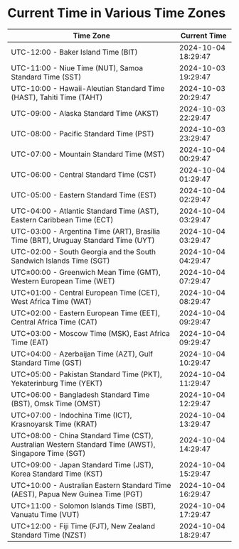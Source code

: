 # Current Time in Various Time Zones

| Time Zone | Current Time |
|-----------|--------------|
| UTC-12:00 - Baker Island Time (BIT) | 2024-10-04 18:29:47 |
| UTC-11:00 - Niue Time (NUT), Samoa Standard Time (SST) | 2024-10-03 19:29:47 |
| UTC-10:00 - Hawaii-Aleutian Standard Time (HAST), Tahiti Time (TAHT) | 2024-10-03 20:29:47 |
| UTC-09:00 - Alaska Standard Time (AKST) | 2024-10-03 22:29:47 |
| UTC-08:00 - Pacific Standard Time (PST) | 2024-10-03 23:29:47 |
| UTC-07:00 - Mountain Standard Time (MST) | 2024-10-04 00:29:47 |
| UTC-06:00 - Central Standard Time (CST) | 2024-10-04 01:29:47 |
| UTC-05:00 - Eastern Standard Time (EST) | 2024-10-04 02:29:47 |
| UTC-04:00 - Atlantic Standard Time (AST), Eastern Caribbean Time (ECT) | 2024-10-04 03:29:47 |
| UTC-03:00 - Argentina Time (ART), Brasília Time (BRT), Uruguay Standard Time (UYT) | 2024-10-04 03:29:47 |
| UTC-02:00 - South Georgia and the South Sandwich Islands Time (SGT) | 2024-10-04 04:29:47 |
| UTC±00:00 - Greenwich Mean Time (GMT), Western European Time (WET) | 2024-10-04 07:29:47 |
| UTC+01:00 - Central European Time (CET), West Africa Time (WAT) | 2024-10-04 08:29:47 |
| UTC+02:00 - Eastern European Time (EET), Central Africa Time (CAT) | 2024-10-04 09:29:47 |
| UTC+03:00 - Moscow Time (MSK), East Africa Time (EAT) | 2024-10-04 09:29:47 |
| UTC+04:00 - Azerbaijan Time (AZT), Gulf Standard Time (GST) | 2024-10-04 10:29:47 |
| UTC+05:00 - Pakistan Standard Time (PKT), Yekaterinburg Time (YEKT) | 2024-10-04 11:29:47 |
| UTC+06:00 - Bangladesh Standard Time (BST), Omsk Time (OMST) | 2024-10-04 12:29:47 |
| UTC+07:00 - Indochina Time (ICT), Krasnoyarsk Time (KRAT) | 2024-10-04 13:29:47 |
| UTC+08:00 - China Standard Time (CST), Australian Western Standard Time (AWST), Singapore Time (SGT) | 2024-10-04 14:29:47 |
| UTC+09:00 - Japan Standard Time (JST), Korea Standard Time (KST) | 2024-10-04 15:29:47 |
| UTC+10:00 - Australian Eastern Standard Time (AEST), Papua New Guinea Time (PGT) | 2024-10-04 16:29:47 |
| UTC+11:00 - Solomon Islands Time (SBT), Vanuatu Time (VUT) | 2024-10-04 17:29:47 |
| UTC+12:00 - Fiji Time (FJT), New Zealand Standard Time (NZST) | 2024-10-04 18:29:47 |
